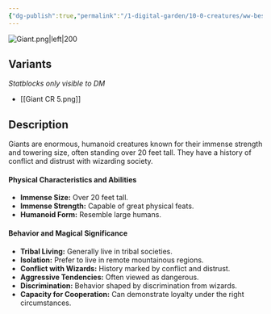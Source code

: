 ```yaml
---
{"dg-publish":true,"permalink":"/1-digital-garden/10-0-creatures/ww-bestiary/giant/","tags":["#creature","#magical-being"]}
---
```



![Giant.png|left|200](/img/user/1%20DIGITAL%20GARDEN/10.0%20CREATURES/(Attachments)/WW%20Bestiary/Giant.png)

## Variants
*Statblocks only visible to DM*
- [[Giant CR 5.png]]

## Description

Giants are enormous, humanoid creatures known for their immense strength and towering size, often standing over 20 feet tall. They have a history of conflict and distrust with wizarding society.

#### Physical Characteristics and Abilities

* **Immense Size:** Over 20 feet tall.
* **Immense Strength:** Capable of great physical feats.
* **Humanoid Form:** Resemble large humans.

#### Behavior and Magical Significance

* **Tribal Living:** Generally live in tribal societies.
* **Isolation:** Prefer to live in remote mountainous regions.
* **Conflict with Wizards:** History marked by conflict and distrust.
* **Aggressive Tendencies:** Often viewed as dangerous.
* **Discrimination:** Behavior shaped by discrimination from wizards.
* **Capacity for Cooperation:** Can demonstrate loyalty under the right circumstances.